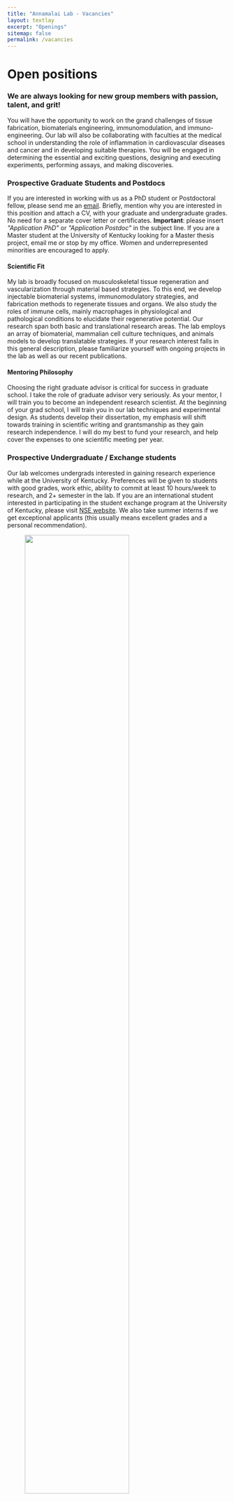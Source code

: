 ```yaml
---
title: "Annamalai Lab - Vacancies"
layout: textlay
excerpt: "Openings"
sitemap: false
permalink: /vacancies
---
```


# Open positions

### **We are always looking for new group members with passion, talent, and grit!**

You will have the opportunity to work on the grand challenges of tissue fabrication, biomaterials engineering, immunomodulation, and immuno-engineering. Our lab will also be collaborating with faculties at the medical school in understanding the role of inflammation in cardiovascular diseases and cancer and in developing suitable therapies. You will be engaged in determining the essential and exciting questions, designing and executing experiments, performing assays, and making discoveries.


### Prospective Graduate Students and Postdocs
If you are interested in working with us as a PhD student or Postdoctoral fellow, please send me an [email](mailto:ramkumar.uky@gmail.com). Briefly, mention why you are interested in this position and attach a CV, with your graduate and undergraduate grades. No need for a separate cover letter or certificates. **Important**: please insert _"Application PhD"_ or _"Application Postdoc"_ in the subject line. If you are a Master student at the University of Kentucky looking for a Master thesis project, email me or stop by my office. Women and underrepresented minorities are encouraged to apply.

#### Scientific Fit
My lab is broadly focused on musculoskeletal tissue regeneration and vascularization through material based strategies. To this end, we develop injectable biomaterial systems, immunomodulatory strategies, and fabrication methods to regenerate tissues and organs. We also study the roles of immune cells, mainly macrophages in physiological and pathological conditions to elucidate their regenerative potential. Our research span both basic and translational research areas. The lab employs an array of biomaterial, mammalian cell culture techniques, and animals models to develop translatable strategies. If your research interest falls in this general description, please familiarize yourself with ongoing projects in the lab as well as our recent publications.

#### Mentoring Philosophy
Choosing the right graduate advisor is critical for success in graduate school. I take the role of graduate advisor very seriously. As your mentor, I will train you to become an independent research scientist. At the beginning of your grad school, I will train you in our lab techniques and experimental design. As students develop their dissertation, my emphasis will shift towards training in scientific writing and grantsmanship as they gain research independence. I will do my best to fund your research, and help cover the expenses to one scientific meeting per year.

### Prospective Undergraduate / Exchange students
Our lab welcomes undergrads interested in gaining research experience while at the University of Kentucky. Preferences will be given to students with good grades, work ethic, ability to commit at least 10 hours/week to research, and 2+ semester in the lab. If you are an international student interested in participating in the student exchange program at the University of Kentucky, please visit [NSE website](https://nse.org/exchange/campus-profile/104/). We also take summer interns if we get exceptional applicants (this usually means excellent grades and a personal recommendation).




<figure>
<img src="{{ site.url }}{{ site.baseurl }}/images/picpic/Gallery/phdcomics1.gif" width="75%">
</figure>
